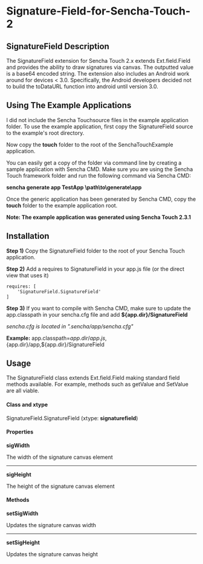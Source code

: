 Signature-Field-for-Sencha-Touch-2
=====================================

## SignatureField Description

The SignatureField extension for Sencha Touch 2.x extends Ext.field.Field and provides the ability to draw signatures via canvas. The outputted value is a base64 encoded string. The extension also includes an Android work around for devices < 3.0. Specifically, the Android developers decided not to build the toDataURL function into android until version 3.0.

## Using The Example Applications

I did not include the Sencha Touchsource files in the example application folder. To use the example application, first copy the SignatureField source to the example's root directory.

Now copy the **touch** folder to the root of the SenchaTouchExample application.

You can easily get a copy of the folder via command line by creating a sample application with Sencha CMD. Make sure you are using the Sencha Touch framework folder and run the following command via Sencha CMD:

**sencha generate app TestApp \path\to\generate\app**

Once the generic application has been generated by Sencha CMD, copy the **touch** folder to the example application root.

**Note: The example application was generated using Sencha Touch 2.3.1**

## Installation

**Step 1)** Copy the SignatureField folder to the root of your Sencha Touch application.

**Step 2)** Add a requires to SignatureField in your app.js file (or the direct view that uses it)

    requires: [
        'SignatureField.SignatureField'
    ]

**Step 3)** If you want to compile with Sencha CMD, make sure to update the app.classpath in your sencha.cfg file and add **${app.dir}/SignatureField**

*sencha.cfg is located in ".sencha/app/sencha.cfg"*

**Example:** app.classpath=${app.dir}/app.js,${app.dir}/app,${app.dir}/SignatureField

## Usage

The SignatureField class extends Ext.field.Field making standard field methods available. For example, methods such as getValue and SetValue are all viable.

#### Class and xtype

SignatureField.SignatureField (xtype: **signaturefield**)

#### Properties

**sigWidth**

The width of the signature canvas element

***

**sigHeight**

The height of the signature canvas element
    
#### Methods

**setSigWidth**

Updates the signature canvas width

***

**setSigHeight**

Updates the signature canvas height